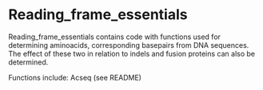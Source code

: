 # Reading_frame_essentials
Reading_frame_essentials contains code with functions used for determining aminoacids, corresponding basepairs from DNA sequences. The effect of these two in relation to indels and fusion proteins can also be determined.

Functions include: Acseq (see README)
